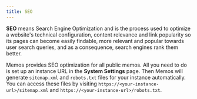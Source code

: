 ```yaml
---
title: SEO
---
```


**SEO** means Search Engine Optimization and is the process used to optimize a website's technical configuration, content relevance and link popularity so its pages can become easily findable, more relevant and popular towards user search queries, and as a consequence, search engines rank them better.

Memos provides SEO optimization for all public memos. All you need to do is set up an instance URL in the **System Settings** page. Then Memos will generate `sitemap.xml` and `robots.txt` files for your instance automatically. You can access these files by visiting `https://<your-instance-url>/sitemap.xml` and `https://<your-instance-url>/robots.txt`.
